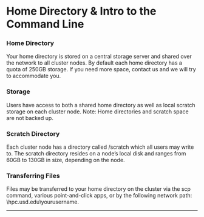 # Home Directory & Intro to the Command Line

### Home Directory

Your home directory is stored on a central storage server and shared over the network to all cluster nodes. By default each home directory has a quota of 250GB storage. If you need more space, contact us and we will try to accommodate you.

### Storage

Users have access to both a shared home directory as well as local scratch storage on each cluster node. Note: Home directories and scratch space are not backed up.

### Scratch Directory

Each cluster node has a directory called /scratch which all users may write to. The scratch directory resides on a node’s local disk and ranges from 60GB to 130GB in size, depending on the node.

### Transferring Files

Files may be transferred to your home directory on the cluster via the scp command, various point-and-click apps, or by the following network path: \hpc.usd.edu\yourusername.

---



